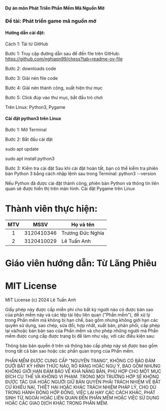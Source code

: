 #### Dự án môn Phát Triển Phần Mềm Mã Nguồn Mở</br>
### Đề tài: Phát triển game mã nguồn mở </br>

#### Hướng dẫn cài đặt:
Cách 1: Tải từ GitHub

Bước 1: Truy cập đường dẫn sau để đến file trên GitHub: https://github.com/nghiaqn99/chess?tab=readme-ov-file

Bước 2: downloads code

Bước 3: Giải nén file code

Bước 4: Giải nén thành công, xuất hiện thư mục

Bước 5: Click đúp vào thư mục, bắt đầu trò chơi

Trên Linux: Python3, Pygame
#### Cài đặt python3 trên Linux

Bước 1: Mở Terminal

Bước 2: Bắt đầu cài đặt

sudo apt update

sudo apt install python3

Bước 3: Kiểm tra cài đặt Sau khi cài đặt hoàn tất, bạn có thể kiểm tra phiên bản Python 3 bằng cách nhập lệnh sau trong Terminal:
python3 --version

Nếu Python đã được cài đặt thành công, phiên bản Python và thông tin liên quan sẽ được hiển thị trên màn hình.
Cài đặt Pygame trên Linux

# Thành viên thực hiện:</br>
|MTV  |MSSV        |Họ và tên           |
|:---:|:----------:|--------------------|
|1    |3120410346 |Trương Đức Nghĩa |
|2    |3120410029 |Lê Tuấn Anh  |
# Giáo viên hướng dẫn: Từ Lãng Phiêu

# MIT License

MIT License (c) 2024 Lê Tuấn Anh

Giấy phép này được cấp miễn phí cho bất kỳ người nào có được bản sao
của phần mềm này và các tệp tài liệu liên quan ("Phần mềm"), để xử lý
trong Phần mềm mà không bị hạn chế, bao gồm nhưng không giới hạn các quyền
sử dụng, sao chép, sửa đổi, hợp nhất, xuất bản, phân phối, cấp phép lại và/hoặc bán
bản sao của Phần mềm và cho phép những người mà Phần mềm được cung cấp
được trang bị để làm như vậy, với các điều kiện sau:

Thông báo bản quyền ở trên và thông báo cấp phép này sẽ được bao gồm trong tất cả
bản sao hoặc các phần quan trọng của Phần mềm.

PHẦN MỀM ĐƯỢC CUNG CẤP "NGUYÊN TRẠNG", KHÔNG CÓ BẢO ĐẢM DƯỚI BẤT KỲ HÌNH THỨC NÀO, RÕ RÀNG HOẶC
NGỤ Ý, BAO GỒM NHƯNG KHÔNG GIỚI HẠN ĐẢM BẢO VỀ KHẢ NĂNG BÁN,
PHÙ HỢP CHO MỘT MỤC ĐÍCH CỤ THỂ VÀ KHÔNG VI PHẠM. TRONG MỌI TRƯỜNG HỢP SẼ KHÔNG ĐƯỢC
TÁC GIẢ HOẶC NGƯỜI GIỮ BẢN QUYỀN PHẢI TRÁCH NHIỆM VỀ BẤT CỨ KHIẾU NẠI, THIỆT HẠI HOẶC KHÁC
TRÁCH NHIỆM PHÁP LÝ, CHO DÙ TRONG HÀNH ĐỘNG HỢP ĐỒNG, VIỆC LẠI HAY CÁC CÁCH KHÁC, PHÁT SINH TỪ,
NGOÀI HOẶC LIÊN QUAN ĐẾN PHẦN MỀM HOẶC VIỆC SỬ DỤNG HOẶC CÁC GIAO DỊCH KHÁC TRONG
PHẦN MỀM.
